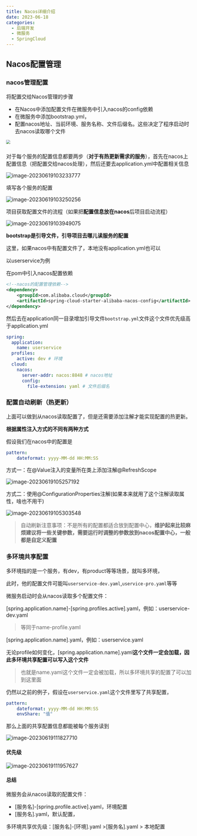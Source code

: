 ```yaml
---
title: Nacos详细介绍
date: 2023-06-18
categories: 
  - 后端开发
  - 微服务
  - SpringCloud
---
```


## Nacos配置管理

### nacos管理配置

将配置交给Nacos管理的步骤

- 在Nacos中添加配置文件在微服务中引入nacos的config依赖
- 在微服务中添加bootstrap.yml，
- 配置nacos地址、当前环境、服务名称、文件后缀名。这些决定了程序启动时去nacos读取哪个文件

<img src="https://typora-1309665611.cos.ap-nanjing.myqcloud.com/typora/image-20230619103036166.png" style="zoom:70%">

##### 

对于每个服务的配置信息都要两步（**对于有热更新需求的服务**），首先在nacos上配置信息（把配置交给nacos处理），然后还要去application.yml中配置相关信息

![image-20230619103233777](https://typora-1309665611.cos.ap-nanjing.myqcloud.com/typora/image-20230619103233777.png)

填写各个服务的配置

![image-20230619103250256](https://typora-1309665611.cos.ap-nanjing.myqcloud.com/typora/image-20230619103250256.png)

项目获取配置文件的流程（如果把**配置信息放在nacos**后项目启动流程）

![image-20230619103949075](https://typora-1309665611.cos.ap-nanjing.myqcloud.com/typora/image-20230619103949075.png)

**bootstrap是引导文件，引导项目去哪儿读服务的配置**

这里，如果nacos中有配置文件了，本地没有application.yml也可以

以userservice为例

在pom中引入nacos配置依赖

~~~xml
<!--nacos的配置管理依赖-->
<dependency>
    <groupId>com.alibaba.cloud</groupId>
    <artifactId>spring-cloud-starter-alibaba-nacos-config</artifactId>
</dependency>
~~~

然后去在application同一目录增加引导文件`bootstrap.yml`文件这个文件优先级高于application.yml

~~~yaml
spring:
  application:
    name: userservice
  profiles:
    active: dev # 环境
  cloud:
    nacos:
      server-addr: nacos:8848 # nacos地址
      config:
        file-extension: yaml # 文件后缀名
~~~

### 配置自动刷新（热更新）

上面可以做到从nacos读取配置了，但是还需要添加注解才能实现配置的热更新。

**根据属性注入方式的不同有两种方式**

假设我们在nacos中的配置是

~~~yaml
pattern:
	dateformat: yyyy-MM-dd HH:MM:SS
~~~

方式一：在@Value注入的变量所在类上添加注解@RefreshScope

![image-20230619105257192](https://typora-1309665611.cos.ap-nanjing.myqcloud.com/typora/image-20230619105257192.png)

方式二：使用@ConfigurationProperties注解(如果本来就用了这个注解读取属性，啥也不用干)

![image-20230619105303548](https://typora-1309665611.cos.ap-nanjing.myqcloud.com/typora/image-20230619105303548.png)

> 自动刷新注意事项：不是所有的配置都适合放到配置中心，**维护起来比较麻烦建议将一些关键参数，需要运行时调整的参数放到nacos配置中心，一般都是自定义配置**

### 多环境共享配置

多环境指的是一个服务，有dev，有product等等场景，就叫多环境，

此时，他的配置文件可能叫`userservice-dev.yaml`,`uservice-pro.yaml`等等

微服务启动时会从nacos读取多个配置文件：

[spring.application.name]-[spring.profiles.active].yaml，例如：userservice-dev.yaml

> 等同于name-profile.yaml

[spring.application.name].yaml，例如：userservice.yaml

无论profile如何变化，[spring.application.name].yaml**这个文件一定会加载，因此多环境共享配置可以写入这个文件**

> 也就是name.yaml这个文件一定会被加载，所以多环境共享的配置了可以加到这里面

仍然以之前的例子，假设在`userservice.yaml`这个文件里写了共享配置，

~~~yaml
pattern:
	dateformat: yyyy-MM-dd HH:MM:SS
	envShare: "值"
~~~

那么上面的共享配置信息都能被每个服务读到

![image-20230619111827710](https://typora-1309665611.cos.ap-nanjing.myqcloud.com/typora/image-20230619111827710.png)

#### 优先级

![image-20230619111957627](https://typora-1309665611.cos.ap-nanjing.myqcloud.com/typora/image-20230619111957627.png)

#### 总结

微服务会从nacos读取的配置文件：

- [服务名]-[spring.profile.active].yaml，环境配置
- [服务名].yaml，默认配置，

多环境共享优先级：[服务名]-[环境].yaml >[服务名].yaml > 本地配置